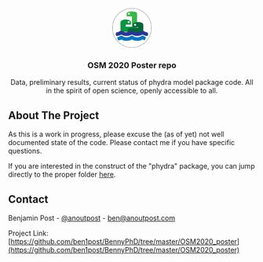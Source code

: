 <!-- PROJECT LOGO -->
<br />
<p align="center">
  <a href="https://github.com/ben1post/BennyPhD/tree/master/OSM2020_poster">
    <img src="03Model/firstlogo_snakesoffaplane-1.png" alt="Logo" width="80" height="80">
  </a>

  <h3 align="center">OSM 2020 Poster repo </h3>

  <p align="center">
    Data, preliminary results, current status of phydra model package code. All in the spirit of open science, openly accessible to all. 
    <br />
  </p>
</p>



<!-- ABOUT THE PROJECT -->
## About The Project

As this is a work in progress, please excuse the (as of yet) not well documented state of the code. Please contact me if you have specific questions.

If you are interested in the construct of the "phydra" package, you can jump directly to the proper folder <a href="https://github.com/ben1post/BennyPhD/tree/master/OSM2020_poster/03Model/phydra_OSM/phydra">here</a>.


<!-- CONTACT -->
## Contact

Benjamin Post - [@anoutpost](https://twitter.com/anoutpost) - ben@anoutpost.com

Project Link: [https://github.com/ben1post/BennyPhD/tree/master/OSM2020_poster](https://github.com/ben1post/BennyPhD/tree/master/OSM2020_poster)

